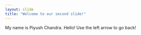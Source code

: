```yaml
---
layout: slide
title: "Welcome to our second slide!"
---
```

My name is Piyush Chandra. Hello!
Use the left arrow to go back!
